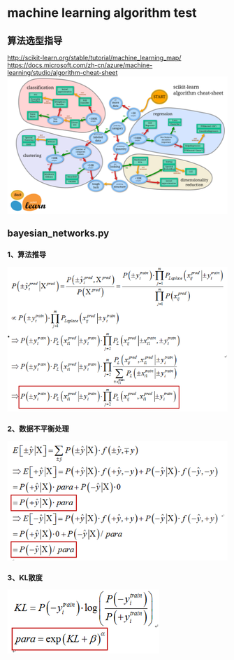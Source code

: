 # machine learning algorithm test
## 算法选型指导
http://scikit-learn.org/stable/tutorial/machine_learning_map/
https://docs.microsoft.com/zh-cn/azure/machine-learning/studio/algorithm-cheat-sheet
![](https://github.com/Lukaschen1986/mla_test/raw/master/pic/ml_map.PNG)






## bayesian_networks.py
### 1、算法推导
![](https://github.com/Lukaschen1986/mla_test/raw/master/pic/1.PNG)

### 2、数据不平衡处理
![](https://github.com/Lukaschen1986/mla_test/raw/master/pic/2.PNG)

### 3、KL散度
![](https://github.com/Lukaschen1986/mla_test/raw/master/pic/3.PNG)
